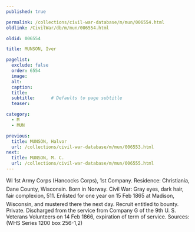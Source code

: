 ```yaml
---
published: true

permalink: /collections/civil-war-database/m/mun/006554.html
oldlink: /CivilWar/db/m/mun/006554.html

oldid: 006554

title: MUNSON, Iver

pagelist:
  exclude: false
  order: 6554
  image: 
  alt:
  caption:
  title:
  subtitle:      # Defaults to page subtitle
  teaser:

category: 
  - M 
  - MUN

previous:
  title: MUNSON, Halvor
  url: /collections/civil-war-database/m/mun/006553.html  
next:
  title: MUNSON, M. C.
  url: /collections/civil-war-database/m/mun/006555.html   
---
```

WI 1st Army Corps (Hancock&#146;s Corps), 1st Company. Residence: Christiania, Dane County, Wisconsin. Born in Norway. Civil War: Gray eyes, dark hair, fair complexion, 5&#146;11&#148;. Enlisted for one year on 15 Feb 1865 at Madison, Wisconsin, and mustered there the next day. Recruit entitled to bounty. Private. Discharged from the service from Company G of the 9th U. S. Veterans Volunteers on 14 Feb 1866, expiration of term of service. Sources: (WHS Series 1200 box 256-1,2)